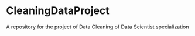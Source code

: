 # CleaningDataProject
A repository for the project of Data Cleaning of Data Scientist specialization
